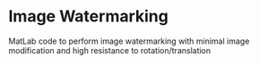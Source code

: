 # Image Watermarking
MatLab code to perform image watermarking with minimal image modification and high resistance to rotation/translation
